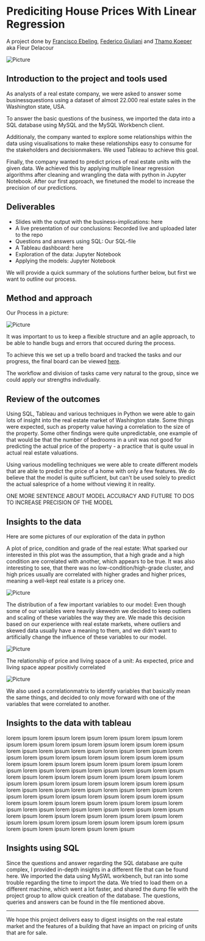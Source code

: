# Prediciting House Prices With Linear Regression
A project done by [Francisco Ebeling](https://github.com/ebelingbarros), [Federico Giuliani](https://github.com/FedericoGi) and [Thamo Koeper](https://github.com/Caparisun) aka Fleur Delacour

![Picture](https://github.com/Caparisun/data_mid_bootcamp_project_regression/blob/master/Pictures/real-state-project.jpg)

## Introduction to the project and tools used
As analysts of a real estate company, we were asked to answer some businessquestions using a dataset of almost 22.000 real estate sales in the Washington state, USA.

To answer the basic questions of the business, we imported the data into a SQL database using MySQL and the MySQL Workbench client.

Additionaly, the company wanted to explore some relationships within the data using visualisations to make these relationships easy to consume for the stakeholders and decisionmakers. We used Tableau to achieve this goal.

Finally, the company wanted to predict prices of real estate units with the given data. 
We achieved this by applying multiple linear regression algorithms after cleaning and wrangling the data with python in Jupyter Notebook.
After our first approach, we finetuned the model to increase the precision of our predictions.

## Deliverables
- Slides with the output with the business-implications: here
- A live presentation of our conclusions: Recorded live and uploaded later to the repo
- Questions and answers using SQL: Our SQL-file
- A Tableau dashboard: here
- Exploration of the data: Jupyter Notebook
- Applying the models: Jupyter Notebook

We will provide a quick summary of the solutions further below, but first we want to outline our process.

## Method and approach

Our Process in a picture: 

![Picture](https://github.com/Caparisun/data_mid_bootcamp_project_regression/blob/master/Pictures/Process.jpg)

It was important to us to keep a flexible structure and an agile approach, to be able to handle bugs and errors that occured during the process.

To achieve this we set up a trello board and tracked the tasks and our progress, the final board can be viewed [here](https://trello.com/b/8Yu5xqIA/fleur-delacour).

The workflow and division of tasks came very natural to the group, since we could apply our strengths indivdually.


## Review of the outcomes
Using SQL, Tableau and various techniques in Python we were able to gain lots of insight into the real estate market of Washington state. 
Some things were expected, such as property value having a correlation to the size of the property. 
Some other findings were quite unpredictable, one example of that would be that the number of bedrooms in a unit was not good for predicting the actual price of the property - a practice that is quite usual in actual real estate valuations.

Using various modelling techniques we were able to create different models that are able to predict the price of a home with only a few features.
We do believe that the model is quite sufficient, but can't be used solely to predict the actual salesprice of a home without viewing it in reality.

ONE MORE SENTENCE ABOUT MODEL ACCURACY AND FUTURE TO DOS TO INCREASE PRECISION OF THE MODEL

## Insights to the data
Here are some pictures of our exploration of the data in python

A plot of price, condition and grade of the real estate:
What sparked our interested in this plot was the assumption, that a high grade and a high condition are correlated with another, which appears to be true.
It was also interesting to see, that there was no low-condition/high-grade cluster, and high prices usually are correlated with higher grades and higher prices, meaning a well-kept real estate is a pricey one.

![Picture](https://github.com/Caparisun/data_mid_bootcamp_project_regression/blob/master/Pictures/priceconditiongrade.png)


The distribution of a few important variables to our model:
Even though some of our variables were heavily skewedm we decided to keep outliers and scaling of these variables the way they are. We made this decision based on our experience with real estate markets, where outliers and skewed data usually have a meaning to them, and we didn't want to artificially change the influence of these variables to our model.

![Picture](https://github.com/Caparisun/data_mid_bootcamp_project_regression/blob/master/Pictures/ditribution.png)

The relationship of price and living space of a unit:
As expected, price and living space appear positivly correlated

![Picture](https://github.com/Caparisun/data_mid_bootcamp_project_regression/blob/master/Pictures/sqftprice.png)

We also used a correlationmatrix to identify variables that basically mean the same things, and decided to only move forward with one of the variables that were correlated to another.

## Insights to the data with tableau

lorem ipsum lorem ipsum lorem ipsum lorem ipsum lorem ipsum lorem ipsum lorem ipsum lorem ipsum lorem ipsum lorem ipsum lorem ipsum lorem ipsum lorem ipsum lorem ipsum lorem ipsum lorem ipsum lorem ipsum lorem ipsum lorem ipsum lorem ipsum lorem ipsum lorem ipsum lorem ipsum lorem ipsum lorem ipsum lorem ipsum lorem ipsum lorem ipsum lorem ipsum lorem ipsum lorem ipsum lorem ipsum lorem ipsum lorem ipsum lorem ipsum lorem ipsum lorem ipsum lorem ipsum lorem ipsum lorem ipsum lorem ipsum lorem ipsum lorem ipsum lorem ipsum lorem ipsum lorem ipsum lorem ipsum lorem ipsum lorem ipsum lorem ipsum lorem ipsum lorem ipsum lorem ipsum lorem ipsum lorem ipsum lorem ipsum lorem ipsum lorem ipsum lorem ipsum lorem ipsum lorem ipsum lorem ipsum lorem ipsum lorem ipsum lorem ipsum lorem ipsum lorem ipsum lorem ipsum lorem ipsum lorem ipsum lorem ipsum lorem ipsum lorem ipsum lorem ipsum lorem ipsum lorem ipsum lorem ipsum lorem ipsum lorem ipsum lorem ipsum lorem ipsum 

## Insights using SQL

Since the questions and answer regarding the SQL database are quite complex, I provided in-depth insights in a different file that can be found here.
We imported the data using MySWL workbench, but ran into some trouble regarding the time to import the data. We tried to load them on a different machine, which went a lot faster, and shared the dump file with the project group to allow quick creation of the database. The questions, queries and answers can be found in the file mentioned above.

***

We hope this project delivers easy to digest insights on the real estate market and the features of a building that have an impact on pricing of units that are for sale.


